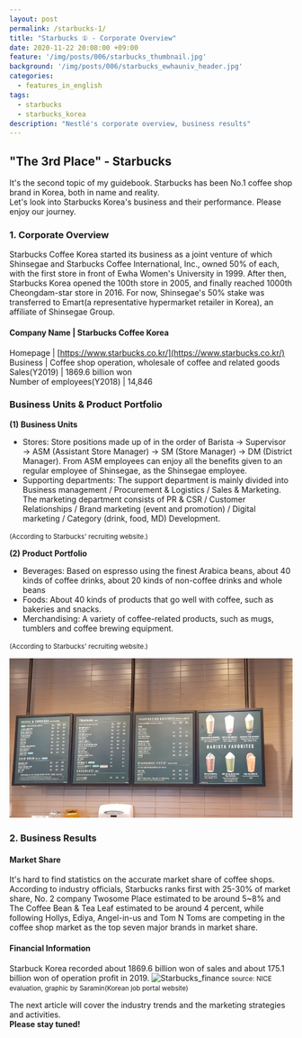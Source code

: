 ```yaml
---
layout: post
permalink: /starbucks-1/
title: "Starbucks ① - Corporate Overview"
date: 2020-11-22 20:08:00 +09:00
feature: '/img/posts/006/starbucks_thumbnail.jpg'
background: '/img/posts/006/starbucks_ewhauniv_header.jpg'
categories:
  - features_in_english
tags:
  - starbucks
  - starbucks_korea
description: "Nestlé's corporate overview, business results"
---
```


## "The 3rd Place" - Starbucks

It's the second topic of my guidebook. Starbucks has been No.1 coffee shop brand in Korea, both in name and reality.<br>
Let's look into Starbucks Korea's business and their performance. Please enjoy our journey.

### 1. Corporate Overview

Starbucks Coffee Korea started its business as a joint venture of which Shinsegae and Starbucks Coffee International, Inc., owned 50% of each, with the first store in front of Ewha Women's University in 1999. After then, Starbucks Korea opened the 100th store in 2005, and finally reached 1000th Cheongdam-star store in 2016. For now, Shinsegae's 50% stake was transferred to Emart(a representative hypermarket retailer in Korea), an affiliate of Shinsegae Group.<br>

#### Company Name | Starbucks Coffee Korea
Homepage | [https://www.starbucks.co.kr/](https://www.starbucks.co.kr/)<br>
Business | Coffee shop operation, wholesale of coffee and related goods<br>
Sales(Y2019) | 1869.6 billion won<br>
Number of employees(Y2018) | 14,846<br>

### Business Units & Product Portfolio

<b>(1) Business Units</b><br>
  <ul>
    <li>Stores: Store positions made up of in the order of Barista → Supervisor → ASM (Assistant Store Manager) → SM (Store Manager) → DM (District Manager). From ASM employees can enjoy all the benefits given to an regular employee of Shinsegae, as the Shinsegae employee.</li>
    <li>Supporting departments: The support department is mainly divided into Business management / Procurement & Logistics / Sales & Marketing. The marketing department consists of PR & CSR / Customer Relationships / Brand marketing (event and promotion) / Digital marketing / Category (drink, food, MD) Development.</li>
  </ul>
  <small>(According to Starbucks' recruiting website.)</small>

<b>(2) Product Portfolio</b>
  <ul>
    <li>Beverages: Based on espresso using the finest Arabica beans, about 40 kinds of coffee drinks, about 20 kinds of non-coffee drinks and whole beans</li>
    <li>Foods: About 40 kinds of products that go well with coffee, such as bakeries and snacks.</li>
    <li>Merchandising: A variety of coffee-related products, such as mugs, tumblers and coffee brewing equipment.</li>
  </ul>
  <small>(According to Starbucks' recruiting website.)</small>

![Starbucks_menu](/img/posts/006/starbucks_menu.jpg)

### 2. Business Results

#### Market Share

It's hard to find statistics on the accurate market share of coffee shops. According to industry officials, Starbucks ranks first with 25-30% of market share, No. 2 company Twosome Place estimated to be around 5~8% and The Coffee Bean & Tea Leaf estimated to be around 4 percent, while following Hollys, Ediya, Angel-in-us and Tom N Toms are competing in the coffee shop market as the top seven major brands in market share.

#### Financial Information

Starbuck Korea recorded about 1869.6 billion won of sales and about 175.1 billion won of operation profit in 2019.
![Starbucks_finance](/img/posts/002/starbucks_finance.png)
<small>source: NICE evaluation, graphic by Saramin(Korean job portal website)</small>

The next article will cover the industry trends and the marketing strategies and activities.<br>
<strong>Please stay tuned!</strong>
